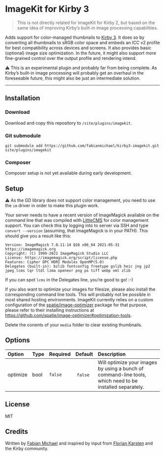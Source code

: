 # ImageKit for Kirby 3

> This is not directly related for ImageKit for Kirby 2, but based on the same idea of improving Kirby’s built-in image processing capabilities.

Adds support for color-managed thumbnails to [Kirby 3](https://getkirby.com/). It does so by converting all thumbnails to sRGB color space and embeds an ICC v2 profile for best compatibility across devices and screens. It also provides basic (optional) image size optimization. In the future, it might also support more fine-grained control over the output profile and rendering intend.

⚠️ This is an experimental plugin and probably far from being complete. As Kirby’s built-in image processing will probably get an overhaul in the foreseeable future, this might also be just an intermediate solution.

****

## Installation

### Download

Download and copy this repository to `/site/plugins/imagekit`.

### Git submodule

```
git submodule add https://github.com/fabianmichael/kirby3-imagekit.git site/plugins/imagekit
```

### Composer

Composer setup is not yet available during early development.

## Setup

⚠️ As the GD library does not support color management, you need to use the `im` driver in order to make this plugin work.

Your server needs to have a recent version of ImageMagick available on the command line that was compiled with [LittleCMS](https://www.littlecms.com/) for color management support. You can check this by logging into to server via SSH and type `convert --version` (assuming, that ImageMagick is in your PATH). This should give you a result like this:

```
Version: ImageMagick 7.0.11-14 Q16 x86_64 2021-05-31 https://imagemagick.org
Copyright: (C) 1999-2021 ImageMagick Studio LLC
License: https://imagemagick.org/script/license.php
Features: Cipher DPC HDRI Modules OpenMP(5.0)
Delegates (built-in): bzlib fontconfig freetype gslib heic jng jp2 jpeg lcms lqr ltdl lzma openexr png ps tiff webp xml zlib
```

If you can spot `lcms` in the Delegates line, you’re good to go! :-)

If you also want to optimize your images for filesize, please also install the corresponding command line tools. This will probably not be possible in most shared hosting environments. ImageKit currently relies on a custom configuration of the [spatie/image-optimizer](https://github.com/spatie/image-optimizer#optimization-tools) package for that purpose, please refer to their installing instructions at <https://github.com/spatie/image-optimizer#optimization-tools>.

Delete the conents of your `media` folder to clear existing thumbnails.

## Options

| Option | Type   | Required | Default                | Description                                        |
|:-------|:-------|:---------|:-----------------------|:---------------------------------------------------|
| optimize | bool | `false` | `false` | Will optimize your images by using a bunch of command-line tools, which need to be installed separately. |

## License

MIT

## Credits

Written by [Fabian Michael](https://fabianmichael.de) and inspired by input from [Florian Karsten](https://floriankarsten.com/) and the Kirby community.
